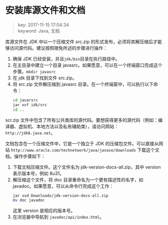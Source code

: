 # 安装库源文件和文档
>key: 2017-11-15 17:04:34  
>keyword: Java, 文档

库源文件在 JDK 中以一个压缩文件 src.zip 的形式发布，必须将其解压缩后才能够访问源代码。建议按照限免所述的步骤进行操作：
1. 确保 JDK 已经安装，并且`jdk/bin`目录在执行路径中。
2. 在主目录中建立一个目录 javasrc。如果愿意，可以在一个终端窗口完成这个步骤。`mkdir javasrc`
3. 在 jdk 目录下找到文件 src.zip。
4. 将 src.zip 文件解压缩到 javasrc 目录。在一个终端窗中，可以执行以下命令：
    ```bash
    cd javarsrc
    jar xvf idk/src
    cd ..
    ```

scr.zip 文件中包含了所有公共类库的源代码。要想获得更多的源代码（例如：编译器、虚拟机、本地方法以及私有辅助类），请访问网站：`http://jdk8.java.net`。

文档包含在一个压缩文件中，它是一个独立于 JDK 的压缩包文件。可以直接从网站 `http://www.oracle.com/technetwork/java/javase/downloads` 下载这个文档。操作步骤如下：
1. 下载文档压缩文件。这个文件名为 jdk-version-docs-all.zip，其中 version 表示版本号，例如 8u31。
1. 解压缩这个文件，将 doc 目录重命名为一个更有描述性的名字，如 javadoc。如果愿意，可以从命令行完成这个工作：
    ```bash
    jar xvd Downloads/jdk-version-docs-all.zip
    mv doc javadoc
    ```
   这里 version 是相应的版本号。
1. 在浏览器中导航到 `javadoc/api/index.html`。
